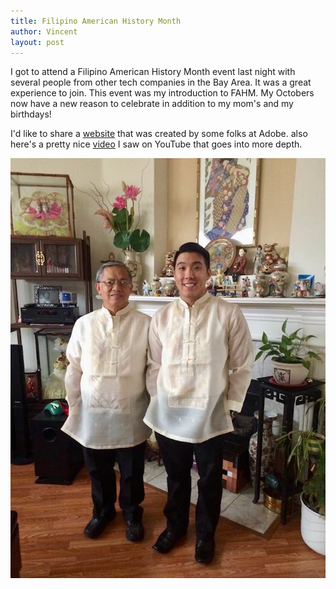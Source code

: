 ```yaml
---
title: Filipino American History Month
author: Vincent
layout: post
---
```

I got to attend a Filipino American History Month event last night with several people from other tech companies in the Bay Area. It was a great experience to join. 
This event was my introduction to FAHM. My Octobers now have a new reason to celebrate in addition to my mom's and my birthdays!

I'd like to share a <a href="https://spark.adobe.com/page/LEDgv7QPa4coe/">website</a> that was created by some folks at Adobe.
also here's a pretty nice <a href="https://youtu.be/7JlbyP3irNY">video</a> I saw on YouTube that goes into more depth. 

<img src="/assets/images/dad.jpeg">
